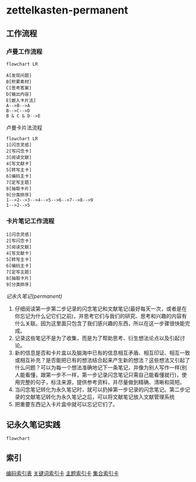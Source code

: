 # zettelkasten-permanent
## 工作流程
### 卢曼工作流程
```mermaid
flowchart LR

A[发现问题]
B[积累素材]
C[思考答案]
D[输出内容]
E[嵌入卡片法]
A-->B-->A
B-->C-->D
B & C & D-->E
```

卢曼卡片法流程
```mermaid
flowchart LR
1[闪念灵感]
2[写闪念卡]
3[阅读文献]
4[写文献卡]
5[转写主卡]
6[编码主卡]
7[定写主题]
8[抽取卡片]
9[分类排序]
1-->2-->3-->4-->5-->6-->7-->8-->9
1-->2-->5
```
### 卡片笔记工作流程
```mermaid
1[闪念灵感]
2[写闪念卡]
3[阅读文献]
4[写文献卡]
5[转写主卡]
6[编码主卡]
7[定写主题]
8[抽取卡片]
9[分类排序]

```

*记永久笔记(permanent)*
1. 仔细阅读第一步第二步记录的闪念笔记和文献笔记(最好每天一次，或者是在你忘记为什么记它们之前)，并思考它们与我们的研究、思考和兴趣的内容有什么关联。因为这里面只包含了我们感兴趣的东西，所以在这一步骤很快能完成。
2. 记录这些笔记不是为了收集，而是为了帮助思考、衍生想法论点以及引起讨论。
3. 新的信息是否和卡片盒以及脑海中已有的信息相互矛盾、相互印证、相互一致或相互补充？是否能把已有的想法结合起来产生新的想法？这些想法又引起了什么问题？可以为每一个想法准确地记下一条笔记，并像为别人写作一样(别人能看懂，跟第一步不一样，第一步记录闪念笔记只需自己能看懂就行)，使用完整的句子，标注来源，提供参考资料，并尽量做到精确、清晰和简短。
4. 当闪念笔记转化为永久笔记时，就可以扔掉第一步记录的闪念笔记。第二步记录的文献笔记转化为永久笔记之后，可以将文献笔记放入文献管理系统
5. 把重要东西记入卡片盒中就可以忘记它们了。

## 记永久笔记实践
```mermaid
flowchart
```


## 索引
[编码索引表](cardcode.idx.md)
[关键词索引卡](keyword.idx.md)
[主题索引卡](all.topic.idx.md)
[集合索引卡](all.collection.idx.md)

